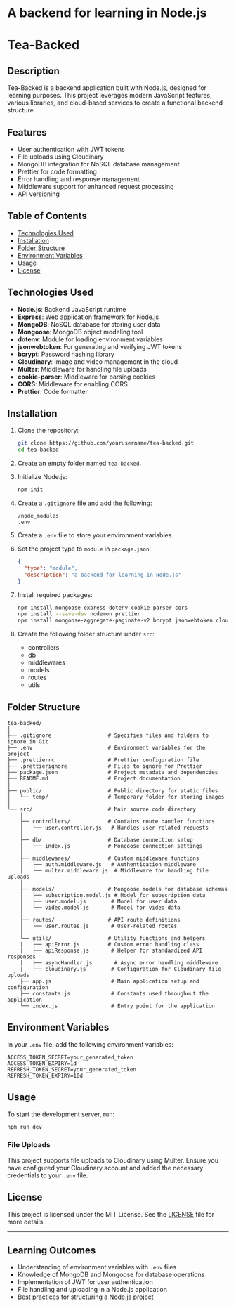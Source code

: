 # A backend for learning in Node.js

# Tea-Backed

## Description
Tea-Backed is a backend application built with Node.js, designed for learning purposes. This project leverages modern JavaScript features, various libraries, and cloud-based services to create a functional backend structure.

## Features
- User authentication with JWT tokens
- File uploads using Cloudinary
- MongoDB integration for NoSQL database management
- Prettier for code formatting
- Error handling and response management
- Middleware support for enhanced request processing
- API versioning

## Table of Contents
- [Technologies Used](#technologies-used)
- [Installation](#installation)
- [Folder Structure](#folder-structure)
- [Environment Variables](#environment-variables)
- [Usage](#usage)
- [License](#license)

## Technologies Used
- **Node.js**: Backend JavaScript runtime
- **Express**: Web application framework for Node.js
- **MongoDB**: NoSQL database for storing user data
- **Mongoose**: MongoDB object modeling tool
- **dotenv**: Module for loading environment variables
- **jsonwebtoken**: For generating and verifying JWT tokens
- **bcrypt**: Password hashing library
- **Cloudinary**: Image and video management in the cloud
- **Multer**: Middleware for handling file uploads
- **cookie-parser**: Middleware for parsing cookies
- **CORS**: Middleware for enabling CORS
- **Prettier**: Code formatter

## Installation

1. Clone the repository:
   ```bash
   git clone https://github.com/yourusername/tea-backed.git
   cd tea-backed

2. Create an empty folder named `tea-backed`.

3. Initialize Node.js:
   ```bash
   npm init
   ```

4. Create a `.gitignore` file and add the following:
   ```plaintext
   /node_modules
   .env
   ```

5. Create a `.env` file to store your environment variables.

6. Set the project type to `module` in `package.json`:
   ```json
   {
     "type": "module",
     "description": "a backend for learning in Node.js"
   }
   ```

7. Install required packages:
   ```bash
   npm install mongoose express dotenv cookie-parser cors
   npm install --save-dev nodemon prettier
   npm install mongoose-aggregate-paginate-v2 bcrypt jsonwebtoken cloudinary multer
   ```

8. Create the following folder structure under `src`:
   - controllers
   - db
   - middlewares
   - models
   - routes
   - utils
## Folder Structure

```
tea-backed/
│
├── .gitignore                  # Specifies files and folders to ignore in Git
├── .env                        # Environment variables for the project
├── .prettierrc                 # Prettier configuration file
├── .prettierignore             # Files to ignore for Prettier
├── package.json                # Project metadata and dependencies
├── README.md                   # Project documentation
│
├── public/                     # Public directory for static files
│   └── temp/                   # Temporary folder for storing images
│
└── src/                        # Main source code directory
    │
    ├── controllers/            # Contains route handler functions
    │   └── user.controller.js   # Handles user-related requests
    │
    ├── db/                     # Database connection setup
    │   └── index.js            # Mongoose connection settings
    │
    ├── middlewares/            # Custom middleware functions
    │   ├── auth.middleware.js   # Authentication middleware
    │   └── multer.middleware.js  # Middleware for handling file uploads
    │
    ├── models/                 # Mongoose models for database schemas
    │   ├── subscription.model.js # Model for subscription data
    │   ├── user.model.js        # Model for user data
    │   └── video.model.js       # Model for video data
    │
    ├── routes/                 # API route definitions
    │   └── user.routes.js       # User-related routes
    │
    └── utils/                  # Utility functions and helpers
    |   ├── apiError.js         # Custom error handling class
    |   ├── apiResponse.js       # Helper for standardized API responses
    |   ├── asyncHandler.js       # Async error handling middleware
    |   └── cloudinary.js        # Configuration for Cloudinary file uploads
    ├── app.js                   # Main application setup and configuration
    ├── constants.js             # Constants used throughout the application
    └── index.js                 # Entry point for the application
```
  
## Environment Variables
In your `.env` file, add the following environment variables:
```plaintext
ACCESS_TOKEN_SECRET=your_generated_token
ACCESS_TOKEN_EXPIRY=1d
REFRESH_TOKEN_SECRET=your_generated_token
REFRESH_TOKEN_EXPIRY=10d
```

## Usage
To start the development server, run:
```bash
npm run dev
```

### File Uploads
This project supports file uploads to Cloudinary using Multer. Ensure you have configured your Cloudinary account and added the necessary credentials to your `.env` file.

## License
This project is licensed under the MIT License. See the [LICENSE](LICENSE) file for more details.

---

## Learning Outcomes
- Understanding of environment variables with `.env` files
- Knowledge of MongoDB and Mongoose for database operations
- Implementation of JWT for user authentication
- File handling and uploading in a Node.js application
- Best practices for structuring a Node.js project
